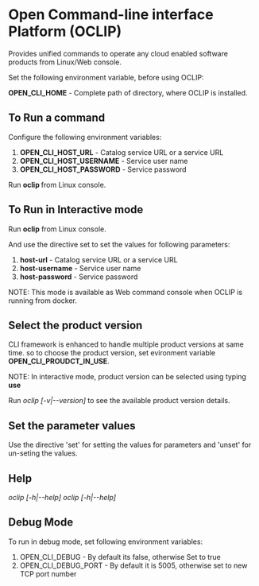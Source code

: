 Open Command-line interface Platform (OCLIP)
============================================

Provides unified commands to operate any cloud enabled software
products from Linux/Web console.

Set the following environment variable, before using OCLIP:

**OPEN_CLI_HOME** - Complete path of directory, where OCLIP is installed.

To Run a command
-----------------
Configure the following environment variables:

1. **OPEN_CLI_HOST_URL** - Catalog service URL or a service URL
2. **OPEN_CLI_HOST_USERNAME** - Service user name
3. **OPEN_CLI_HOST_PASSWORD** - Service password

Run **oclip <command>** from Linux console.

To Run in Interactive mode
--------------------------
Run **oclip** from Linux console.

And use the directive set to set the values for following parameters:

1. **host-url** - Catalog service URL or a service URL
2. **host-username** - Service user name
3. **host-password** - Service password

NOTE: This mode is available as Web command console when OCLIP is running from docker.

Select the product version
--------------------------
CLI framework is enhanced to handle multiple product versions at same
time. so to choose the product version, set evironment variable
**OPEN_CLI_PROUDCT_IN_USE**.

NOTE: In interactive mode, product version can be selected using
typing **use <product-version>**

Run *oclip [-v|--version]* to see the available product version details.

Set the parameter values
------------------------
Use the directive 'set' for setting the values for parameters and 'unset' for un-seting the values.

Help
----
*oclip [-h|--help]*
*oclip <command> [-h|--help]*

Debug Mode
----------
To run in debug mode, set following environment variables:

1. OPEN_CLI_DEBUG - By default its false, otherwise Set to true
2. OPEN_CLI_DEBUG_PORT - By default it is 5005, otherwise set to new TCP port number

